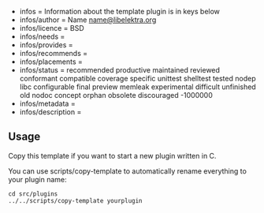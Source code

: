 - infos = Information about the template plugin is in keys below
- infos/author = Name <name@libelektra.org>
- infos/licence = BSD
- infos/needs =
- infos/provides =
- infos/recommends =
- infos/placements =
- infos/status = recommended productive maintained reviewed conformant compatible coverage specific unittest shelltest tested nodep libc configurable final preview memleak experimental difficult unfinished old nodoc concept orphan obsolete discouraged -1000000
- infos/metadata =
- infos/description =

## Usage ##

Copy this template if you want to start a new
plugin written in C.

You can use scripts/copy-template
to automatically rename everything to your
plugin name:

	cd src/plugins
	../../scripts/copy-template yourplugin

